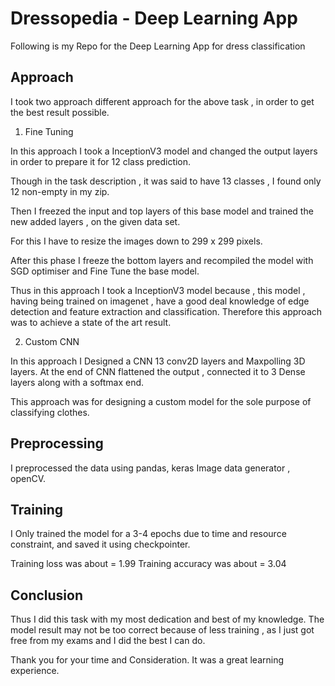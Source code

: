 # Dressopedia - Deep Learning App

Following is my Repo for the Deep Learning App for dress classification

## Approach

I took two approach different approach for the above task , in order to get the best result possible.

1. Fine Tuning

In this approach I took a InceptionV3 model and changed the output layers in order to prepare it for 12 class prediction.

Though in the task description , it was said to have 13 classes , I found only 12 non-empty in my zip.

Then I freezed the input and top layers of this base model and trained the new added layers , on the given data set.

For this I have to resize the images down to 299 x 299 pixels.

After this phase I freeze the bottom layers and recompiled the model with SGD optimiser and Fine Tune the base model.

Thus in this approach I took a InceptionV3 model because , this model , having being trained on imagenet , have a good deal knowledge of edge detection and feature extraction and classification. Therefore this approach was to achieve a state of the art result.

2. Custom CNN

In this approach I Designed a CNN 13 conv2D layers and Maxpolling 3D layers. At the end of CNN  flattened the output , connected it to 3 Dense layers along with a softmax end.

This approach was for designing a custom model for the sole purpose of classifying clothes.

## Preprocessing 

I preprocessed the data using pandas, keras Image data generator , openCV.

## Training

I Only trained the model for a 3-4 epochs due to time and resource constraint, and saved it using checkpointer.

Training loss was about = 1.99
Training accuracy was about = 3.04 

## Conclusion 

Thus I did this task with my most dedication and best of my knowledge. The model result may not be too correct because of less training , as I just got free from my exams and I did the best I can do.

Thank you for your time and Consideration.
It was a great learning experience.
